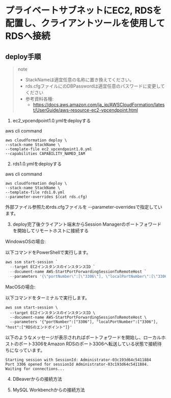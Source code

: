 # プライベートサブネットにEC2, RDSを配置し、クライアントツールを使用してRDSへ接続

## deploy手順
> note
>
> - StackNameは適宜任意の名称に置き換えてください。
> - rds.cfgファイルにのDBPasswordは適宜任意のパスワードに変更してください
> - 参考資料各種: 
>   - https://docs.aws.amazon.com/ja_jp/AWSCloudFormation/latest/UserGuide/aws-resource-ec2-vpcendpoint.html
>
>

1. ec2_vpcendpoint1.0.ymlをdeployする

aws cli command
```aws cli
aws cloudformation deploy \
--stack-name StackName \
--template-file ec2_vpcendpoint1.0.yml
--capabilities CAPABILITY_NAMED_IAM
```

2. rds1.0.ymlをdeployする

aws cli command
```aws cli
aws cloudformation deploy \
--stack-name StackName \
--template-file rds1.0.yml
--parameter-overrides $(cat rds.cfg)
```
外部ファイル参照ためrds.cfgファイルを
--parameter-overridesで指定しています。

3. deploy完了後クライアント端末からSession Managerのポートフォワードを開始してリモートホストに接続する

WindowsOSの場合:

以下コマンドをPowerShellで実行します。
```PowerShell
aws ssm start-session `
  --target EC2インスタンスのインスタンスID `
  --document-name AWS-StartPortForwardingSessionToRemoteHost `
  --parameters '{\"portNumber\":[\"3306\"], \"localPortNumber\":[\"3306\"], \"host\":[\"RDSのエンドポイント\"]}'
```

MacOSの場合:

以下コマンドをターミナルで実行します。
```Terminal
aws ssm start-session \
  --target EC2インスタンスのインスタンスID \
  --document-name AWS-StartPortForwardingSessionToRemoteHost \
  --parameters '{"portNumber":["3306"], "localPortNumber":["3306"], "host":["RDSのエンドポイント"]}'
```

以下のようなメッセージが表示されればポートフォワードを開始し、ローカルホストのポート3306をAmazon RDSのポート3306へ転送している状態で接続待ちになっています。

```
Starting session with SessionId: Administrator-03c193d64c5411884
Port 3306 opened for sessionId Administrator-03c193d64c5411884.
Waiting for connections...
```

4. DBeaverからの接続方法


5. MySQL Workbenchからの接続方法

